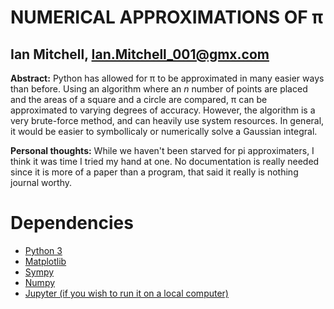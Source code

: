 # NUMERICAL APPROXIMATIONS OF π
## Ian Mitchell, <Ian.Mitchell_001@gmx.com>

**Abstract:** Python has allowed for π to be approximated in many easier ways than before. Using an algorithm where an $n$ number of points are placed and the areas of a square and a circle are compared, π can be approximated to varying degrees of accuracy. However, the algorithm is a very brute-force method, and can heavily use system resources. In general, it would be easier to symbollicaly or numerically solve a Gaussian integral.

**Personal thoughts:** While we haven't been starved for pi approximaters, I think it was time I tried my hand at one. No documentation is really needed since it is more of a paper than a program, that said it really is nothing journal worthy.

# Dependencies

* [Python 3](https://www.python.org/)
* [Matplotlib](https://matplotlib.org/#)
* [Sympy](http://www.sympy.org/en/index.html) 
* [Numpy](http://www.numpy.org/)
* [Jupyter (if you wish to run it on a local computer)](https://jupyter.org/)
